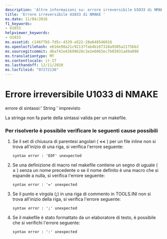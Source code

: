 ```yaml
---
description: 'Altre informazioni su: errore irreversibile U1033 di NMAKE'
title: 'Errore irreversibile U1033 di NMAKE '
ms.date: 11/04/2016
f1_keywords:
- U1033
helpviewer_keywords:
- U1033
ms.assetid: c146f7b5-7d5c-4329-a522-28a648546016
ms.openlocfilehash: e616e98a21c92137fab4b167318a9305a2175bb2
ms.sourcegitcommit: d6af41e42699628c3e2e6063ec7b03931a49a098
ms.translationtype: MT
ms.contentlocale: it-IT
ms.lasthandoff: 12/11/2020
ms.locfileid: "97272136"
---
```

# <a name="nmake-fatal-error-u1033"></a>Errore irreversibile U1033 di NMAKE 

errore di sintassi:' String ' imprevisto

La stringa non fa parte della sintassi valida per un makefile.

### <a name="to-fix-by-checking-the-following-possible-causes"></a>Per risolverlo è possibile verificare le seguenti cause possibili

1. Se il set di chiusura di parentesi angolari ( **<<** ) per un file inline non si trova all'inizio di una riga, si verifica l'errore seguente:

    ```
    syntax error : 'EOF' unexpected
    ```

1. Se una definizione di macro nel makefile contiene un segno di uguale ( **=** ) senza un nome precedente o se il nome definito è una macro che si espande a nulla, si verifica l'errore seguente:

    ```
    syntax error : '=' unexpected
    ```

1. Se il punto e virgola (**;**) in una riga di commento in TOOLS.INI non si trova all'inizio della riga, si verifica l'errore seguente:

    ```
    syntax error : ';' unexpected
    ```

1. Se il makefile è stato formattato da un elaboratore di testo, è possibile che si verifichi l'errore seguente:

    ```
    syntax error : ':' unexpected
    ```
